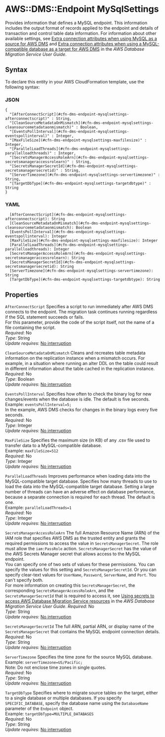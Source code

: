 # AWS::DMS::Endpoint MySqlSettings<a name="aws-properties-dms-endpoint-mysqlsettings"></a>

Provides information that defines a MySQL endpoint\. This information includes the output format of records applied to the endpoint and details of transaction and control table data information\. For information about other available settings, see [ Extra connection attributes when using MySQL as a source for AWS DMS](https://docs.aws.amazon.com/dms/latest/userguide/CHAP_Source.MySQL.html#CHAP_Source.MySQL.ConnectionAttrib) and [ Extra connection attributes when using a MySQL\-compatible database as a target for AWS DMS](https://docs.aws.amazon.com/dms/latest/userguide/CHAP_Target.MySQL.html#CHAP_Target.MySQL.ConnectionAttrib) in the _AWS Database Migration Service User Guide_\.

## Syntax<a name="aws-properties-dms-endpoint-mysqlsettings-syntax"></a>

To declare this entity in your AWS CloudFormation template, use the following syntax:

### JSON<a name="aws-properties-dms-endpoint-mysqlsettings-syntax.json"></a>

```
{
  "[AfterConnectScript](#cfn-dms-endpoint-mysqlsettings-afterconnectscript)" : String,
  "[CleanSourceMetadataOnMismatch](#cfn-dms-endpoint-mysqlsettings-cleansourcemetadataonmismatch)" : Boolean,
  "[EventsPollInterval](#cfn-dms-endpoint-mysqlsettings-eventspollinterval)" : Integer,
  "[MaxFileSize](#cfn-dms-endpoint-mysqlsettings-maxfilesize)" : Integer,
  "[ParallelLoadThreads](#cfn-dms-endpoint-mysqlsettings-parallelloadthreads)" : Integer,
  "[SecretsManagerAccessRoleArn](#cfn-dms-endpoint-mysqlsettings-secretsmanageraccessrolearn)" : String,
  "[SecretsManagerSecretId](#cfn-dms-endpoint-mysqlsettings-secretsmanagersecretid)" : String,
  "[ServerTimezone](#cfn-dms-endpoint-mysqlsettings-servertimezone)" : String,
  "[TargetDbType](#cfn-dms-endpoint-mysqlsettings-targetdbtype)" : String
}
```

### YAML<a name="aws-properties-dms-endpoint-mysqlsettings-syntax.yaml"></a>

```
  [AfterConnectScript](#cfn-dms-endpoint-mysqlsettings-afterconnectscript): String
  [CleanSourceMetadataOnMismatch](#cfn-dms-endpoint-mysqlsettings-cleansourcemetadataonmismatch): Boolean
  [EventsPollInterval](#cfn-dms-endpoint-mysqlsettings-eventspollinterval): Integer
  [MaxFileSize](#cfn-dms-endpoint-mysqlsettings-maxfilesize): Integer
  [ParallelLoadThreads](#cfn-dms-endpoint-mysqlsettings-parallelloadthreads): Integer
  [SecretsManagerAccessRoleArn](#cfn-dms-endpoint-mysqlsettings-secretsmanageraccessrolearn): String
  [SecretsManagerSecretId](#cfn-dms-endpoint-mysqlsettings-secretsmanagersecretid): String
  [ServerTimezone](#cfn-dms-endpoint-mysqlsettings-servertimezone): String
  [TargetDbType](#cfn-dms-endpoint-mysqlsettings-targetdbtype): String
```

## Properties<a name="aws-properties-dms-endpoint-mysqlsettings-properties"></a>

`AfterConnectScript` <a name="cfn-dms-endpoint-mysqlsettings-afterconnectscript"></a>
Specifies a script to run immediately after AWS DMS connects to the endpoint\. The migration task continues running regardless if the SQL statement succeeds or fails\.  
For this parameter, provide the code of the script itself, not the name of a file containing the script\.  
_Required_: No  
_Type_: String  
_Update requires_: [No interruption](https://docs.aws.amazon.com/AWSCloudFormation/latest/UserGuide/using-cfn-updating-stacks-update-behaviors.html#update-no-interrupt)

`CleanSourceMetadataOnMismatch` <a name="cfn-dms-endpoint-mysqlsettings-cleansourcemetadataonmismatch"></a>
Cleans and recreates table metadata information on the replication instance when a mismatch occurs\. For example, in a situation where running an alter DDL on the table could result in different information about the table cached in the replication instance\.  
_Required_: No  
_Type_: Boolean  
_Update requires_: [No interruption](https://docs.aws.amazon.com/AWSCloudFormation/latest/UserGuide/using-cfn-updating-stacks-update-behaviors.html#update-no-interrupt)

`EventsPollInterval` <a name="cfn-dms-endpoint-mysqlsettings-eventspollinterval"></a>
Specifies how often to check the binary log for new changes/events when the database is idle\. The default is five seconds\.  
Example: `eventsPollInterval=5;`  
In the example, AWS DMS checks for changes in the binary logs every five seconds\.  
_Required_: No  
_Type_: Integer  
_Update requires_: [No interruption](https://docs.aws.amazon.com/AWSCloudFormation/latest/UserGuide/using-cfn-updating-stacks-update-behaviors.html#update-no-interrupt)

`MaxFileSize` <a name="cfn-dms-endpoint-mysqlsettings-maxfilesize"></a>
Specifies the maximum size \(in KB\) of any \.csv file used to transfer data to a MySQL\-compatible database\.  
Example: `maxFileSize=512`  
_Required_: No  
_Type_: Integer  
_Update requires_: [No interruption](https://docs.aws.amazon.com/AWSCloudFormation/latest/UserGuide/using-cfn-updating-stacks-update-behaviors.html#update-no-interrupt)

`ParallelLoadThreads` <a name="cfn-dms-endpoint-mysqlsettings-parallelloadthreads"></a>
Improves performance when loading data into the MySQL\-compatible target database\. Specifies how many threads to use to load the data into the MySQL\-compatible target database\. Setting a large number of threads can have an adverse effect on database performance, because a separate connection is required for each thread\. The default is one\.  
Example: `parallelLoadThreads=1`  
_Required_: No  
_Type_: Integer  
_Update requires_: [No interruption](https://docs.aws.amazon.com/AWSCloudFormation/latest/UserGuide/using-cfn-updating-stacks-update-behaviors.html#update-no-interrupt)

`SecretsManagerAccessRoleArn` <a name="cfn-dms-endpoint-mysqlsettings-secretsmanageraccessrolearn"></a>
The full Amazon Resource Name \(ARN\) of the IAM role that specifies AWS DMS as the trusted entity and grants the required permissions to access the value in `SecretsManagerSecret`\. The role must allow the `iam:PassRole` action\. `SecretsManagerSecret` has the value of the AWS Secrets Manager secret that allows access to the MySQL endpoint\.  
You can specify one of two sets of values for these permissions\. You can specify the values for this setting and `SecretsManagerSecretId`\. Or you can specify clear\-text values for `UserName`, `Password`, `ServerName`, and `Port`\. You can't specify both\.  
For more information on creating this `SecretsManagerSecret`, the corresponding `SecretsManagerAccessRoleArn`, and the `SecretsManagerSecretId` that is required to access it, see [ Using secrets to access AWS Database Migration Service resources](https://docs.aws.amazon.com/dms/latest/userguide/CHAP_Security.html#security-iam-secretsmanager) in the _AWS Database Migration Service User Guide_\.
_Required_: No  
_Type_: String  
_Update requires_: [No interruption](https://docs.aws.amazon.com/AWSCloudFormation/latest/UserGuide/using-cfn-updating-stacks-update-behaviors.html#update-no-interrupt)

`SecretsManagerSecretId` <a name="cfn-dms-endpoint-mysqlsettings-secretsmanagersecretid"></a>
The full ARN, partial ARN, or display name of the `SecretsManagerSecret` that contains the MySQL endpoint connection details\.  
_Required_: No  
_Type_: String  
_Update requires_: [No interruption](https://docs.aws.amazon.com/AWSCloudFormation/latest/UserGuide/using-cfn-updating-stacks-update-behaviors.html#update-no-interrupt)

`ServerTimezone` <a name="cfn-dms-endpoint-mysqlsettings-servertimezone"></a>
Specifies the time zone for the source MySQL database\.  
Example: `serverTimezone=US/Pacific;`  
Note: Do not enclose time zones in single quotes\.  
_Required_: No  
_Type_: String  
_Update requires_: [No interruption](https://docs.aws.amazon.com/AWSCloudFormation/latest/UserGuide/using-cfn-updating-stacks-update-behaviors.html#update-no-interrupt)

`TargetDbType` <a name="cfn-dms-endpoint-mysqlsettings-targetdbtype"></a>
Specifies where to migrate source tables on the target, either to a single database or multiple databases\. If you specify `SPECIFIC_DATABASE`, specify the database name using the `DatabaseName` parameter of the `Endpoint` object\.  
Example: `targetDbType=MULTIPLE_DATABASES`  
_Required_: No  
_Type_: String  
_Update requires_: [No interruption](https://docs.aws.amazon.com/AWSCloudFormation/latest/UserGuide/using-cfn-updating-stacks-update-behaviors.html#update-no-interrupt)
